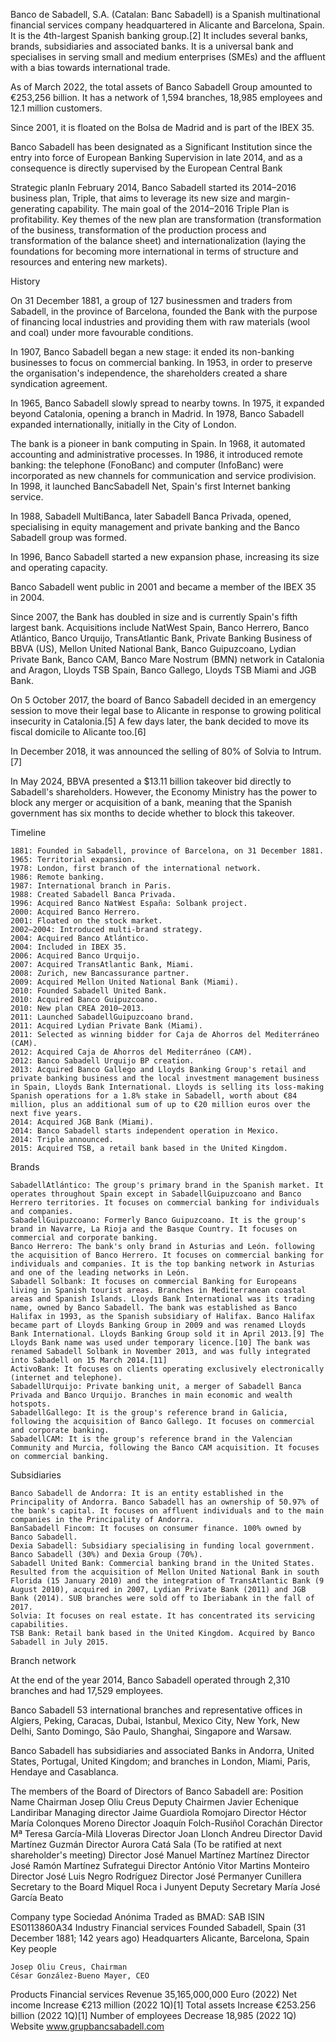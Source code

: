 Banco de Sabadell, S.A. (Catalan: Banc Sabadell) is a Spanish multinational financial services company headquartered in Alicante and Barcelona, Spain. It is the 4th-largest Spanish banking group.[2] It includes several banks, brands, subsidiaries and associated banks. It is a universal bank and specialises in serving small and medium enterprises (SMEs) and the affluent with a bias towards international trade.

As of March 2022, the total assets of Banco Sabadell Group amounted to €253,256 billion. It has a network of 1,594 branches, 18,985 employees and 12.1 million customers.

Since 2001, it is floated on the Bolsa de Madrid and is part of the IBEX 35.

Banco Sabadell has been designated as a Significant Institution since the entry into force of European Banking Supervision in late 2014, and as a consequence is directly supervised by the European Central Bank

Strategic planIn February 2014, Banco Sabadell started its 2014–2016 business plan, Triple, that aims to leverage its new size and margin-generating capability. The main goal of the 2014–2016 Triple Plan is profitability. Key themes of the new plan are transformation (transformation of the business, transformation of the production process and transformation of the balance sheet) and internationalization (laying the foundations for becoming more international in terms of structure and resources and entering new markets). 

History

On 31 December 1881, a group of 127 businessmen and traders from Sabadell, in the province of Barcelona, founded the Bank with the purpose of financing local industries and providing them with raw materials (wool and coal) under more favourable conditions.

In 1907, Banco Sabadell began a new stage: it ended its non-banking businesses to focus on commercial banking. In 1953, in order to preserve the organisation's independence, the shareholders created a share syndication agreement.

In 1965, Banco Sabadell slowly spread to nearby towns. In 1975, it expanded beyond Catalonia, opening a branch in Madrid. In 1978, Banco Sabadell expanded internationally, initially in the City of London.

The bank is a pioneer in bank computing in Spain. In 1968, it automated accounting and administrative processes. In 1986, it introduced remote banking: the telephone (FonoBanc) and computer (InfoBanc) were incorporated as new channels for communication and service prodivision. In 1998, it launched BancSabadell Net, Spain's first Internet banking service.

In 1988, Sabadell MultiBanca, later Sabadell Banca Privada, opened, specialising in equity management and private banking and the Banco Sabadell group was formed.

In 1996, Banco Sabadell started a new expansion phase, increasing its size and operating capacity.

Banco Sabadell went public in 2001 and became a member of the IBEX 35 in 2004.

Since 2007, the Bank has doubled in size and is currently Spain's fifth largest bank. Acquisitions include NatWest Spain, Banco Herrero, Banco Atlántico, Banco Urquijo, TransAtlantic Bank, Private Banking Business of BBVA (US), Mellon United National Bank, Banco Guipuzcoano, Lydian Private Bank, Banco CAM, Banco Mare Nostrum (BMN) network in Catalonia and Aragon, Lloyds TSB Spain, Banco Gallego, Lloyds TSB Miami and JGB Bank.

On 5 October 2017, the board of Banco Sabadell decided in an emergency session to move their legal base to Alicante in response to growing political insecurity in Catalonia.[5] A few days later, the bank decided to move its fiscal domicile to Alicante too.[6]

In December 2018, it was announced the selling of 80% of Solvia to Intrum.[7]

In May 2024, BBVA presented a $13.11 billion takeover bid directly to Sabadell's shareholders. However, the Economy Ministry has the power to block any merger or acquisition of a bank, meaning that the Spanish government has six months to decide whether to block this takeover.

Timeline

    1881: Founded in Sabadell, province of Barcelona, on 31 December 1881.
    1965: Territorial expansion.
    1978: London, first branch of the international network.
    1986: Remote banking.
    1987: International branch in Paris.
    1988: Created Sabadell Banca Privada.
    1996: Acquired Banco NatWest España: Solbank project.
    2000: Acquired Banco Herrero.
    2001: Floated on the stock market.
    2002–2004: Introduced multi-brand strategy.
    2004: Acquired Banco Atlántico.
    2004: Included in IBEX 35.
    2006: Acquired Banco Urquijo.
    2007: Acquired TransAtlantic Bank, Miami.
    2008: Zurich, new Bancassurance partner.
    2009: Acquired Mellon United National Bank (Miami).
    2010: Founded Sabadell United Bank.
    2010: Acquired Banco Guipuzcoano.
    2010: New plan CREA 2010–2013.
    2011: Launched SabadellGuipuzcoano brand.
    2011: Acquired Lydian Private Bank (Miami).
    2011: Selected as winning bidder for Caja de Ahorros del Mediterráneo (CAM).
    2012: Acquired Caja de Ahorros del Mediterráneo (CAM).
    2012: Banco Sabadell Urquijo BP creation.
    2013: Acquired Banco Gallego and Lloyds Banking Group's retail and private banking business and the local investment management business in Spain, Lloyds Bank International. Lloyds is selling its loss-making Spanish operations for a 1.8% stake in Sabadell, worth about €84 million, plus an additional sum of up to €20 million euros over the next five years.
    2014: Acquired JGB Bank (Miami).
    2014: Banco Sabadell starts independent operation in Mexico.
    2014: Triple announced.
    2015: Acquired TSB, a retail bank based in the United Kingdom.

Brands

    SabadellAtlántico: The group's primary brand in the Spanish market. It operates throughout Spain except in SabadellGuipuzcoano and Banco Herrero territories. It focuses on commercial banking for individuals and companies.
    SabadellGuipuzcoano: Formerly Banco Guipuzcoano. It is the group's brand in Navarre, La Rioja and the Basque Country. It focuses on commercial and corporate banking.
    Banco Herrero: The bank's only brand in Asturias and León. following the acquisition of Banco Herrero. It focuses on commercial banking for individuals and companies. It is the top banking network in Asturias and one of the leading networks in León.
    Sabadell Solbank: It focuses on commercial Banking for Europeans living in Spanish tourist areas. Branches in Mediterranean coastal areas and Spanish Islands. Lloyds Bank International was its trading name, owned by Banco Sabadell. The bank was established as Banco Halifax in 1993, as the Spanish subsidiary of Halifax. Banco Halifax became part of Lloyds Banking Group in 2009 and was renamed Lloyds Bank International. Lloyds Banking Group sold it in April 2013.[9] The Lloyds Bank name was used under temporary licence.[10] The bank was renamed Sabadell Solbank in November 2013, and was fully integrated into Sabadell on 15 March 2014.[11]
    ActivoBank: It focuses on clients operating exclusively electronically (internet and telephone).
    SabadellUrquijo: Private banking unit, a merger of Sabadell Banca Privada and Banco Urquijo. Branches in main economic and wealth hotspots.
    SabadellGallego: It is the group's reference brand in Galicia, following the acquisition of Banco Gallego. It focuses on commercial and corporate banking.
    SabadellCAM: It is the group's reference brand in the Valencian Community and Murcia, following the Banco CAM acquisition. It focuses on commercial banking.

Subsidiaries

    Banco Sabadell de Andorra: It is an entity established in the Principality of Andorra. Banco Sabadell has an ownership of 50.97% of the bank's capital. It focuses on affluent individuals and to the main companies in the Principality of Andorra.
    BanSabadell Fincom: It focuses on consumer finance. 100% owned by Banco Sabadell.
    Dexia Sabadell: Subsidiary specialising in funding local government. Banco Sabadell (30%) and Dexia Group (70%).
    Sabadell United Bank: Commercial banking brand in the United States. Resulted from the acquisition of Mellon United National Bank in south Florida (15 January 2010) and the integration of TransAtlantic Bank (9 August 2010), acquired in 2007, Lydian Private Bank (2011) and JGB Bank (2014). SUB branches were sold off to Iberiabank in the fall of 2017.
    Solvia: It focuses on real estate. It has concentrated its servicing capabilities.
    TSB Bank: Retail bank based in the United Kingdom. Acquired by Banco Sabadell in July 2015.

Branch network

At the end of the year 2014, Banco Sabadell operated through 2,310 branches and had 17,529 employees.

Banco Sabadell 53 international branches and representative offices in Algiers, Peking, Caracas, Dubai, Istanbul, Mexico City, New York, New Delhi, Santo Domingo, São Paulo, Shanghai, Singapore and Warsaw.

Banco Sabadell has subsidiaries and associated Banks in Andorra, United States, Portugal, United Kingdom; and branches in London, Miami, Paris, Hendaye and Casablanca. 

The members of the Board of Directors of Banco Sabadell are:
Position 	Name
Chairman 	Josep Oliu Creus
Deputy Chairmen 	Javier Echenique Landiribar
Managing director 	Jaime Guardiola Romojaro
Director 	Héctor María Colonques Moreno
Director 	Joaquín Folch-Rusiñol Corachán
Director 	Mª Teresa García-Milà Lloveras
Director 	Joan Llonch Andreu
Director 	David Martínez Guzmán
Director 	Aurora Catá Sala (To be ratified at next shareholder's meeting)
Director 	José Manuel Martínez Martínez
Director 	José Ramón Martínez Sufrategui
Director 	António Vitor Martins Monteiro
Director 	José Luis Negro Rodríguez
Director 	José Permanyer Cunillera
Secretary to the Board 	Miquel Roca i Junyent
Deputy Secretary 	María José García Beato

Company type	Sociedad Anónima
Traded as
	BMAD: SAB
ISIN	ES0113860A34
Industry	Financial services
Founded	Sabadell, Spain (31 December 1881; 142 years ago)
Headquarters	Alicante, Barcelona, Spain
Key people
	
    Josep Oliu Creus, Chairman
    César González-Bueno Mayer, CEO

Products	Financial services
Revenue	35,165,000,000 Euro (2022) 
Net income
	Increase €213 million (2022 1Q)[1]
Total assets	Increase €253.256 billion (2022 1Q)[1]
Number of employees
	Decrease 18,985 (2022 1Q)
Website	www.grupbancsabadell.com

  

